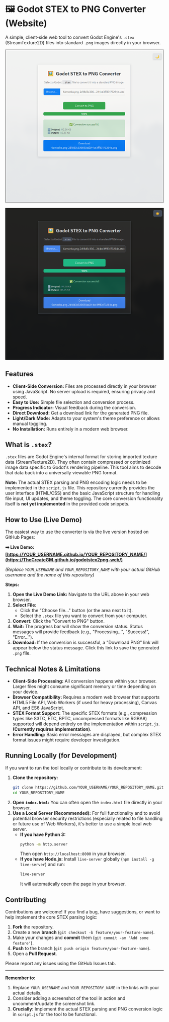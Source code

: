 # 🖼️ Godot STEX to PNG Converter (Website)

A simple, client-side web tool to convert Godot Engine's `.stex` (StreamTexture2D) files into standard `.png` images directly in your browser.

<!-- ![Screenshot](link/to/your/screenshot.png) --> <!-- Optional: Add a screenshot link -->
![](img/1.png)

![](img/2.png)

## Features

*   **Client-Side Conversion:** Files are processed directly in your browser using JavaScript. No server upload is required, ensuring privacy and speed.
*   **Easy to Use:** Simple file selection and conversion process.
*   **Progress Indicator:** Visual feedback during the conversion.
*   **Direct Download:** Get a download link for the generated PNG file.
*   **Light/Dark Mode:** Adapts to your system's theme preference or allows manual toggling.
*   **No Installation:** Runs entirely in a modern web browser.

## What is `.stex`?

`.stex` files are Godot Engine's internal format for storing imported texture data (StreamTexture2D). They often contain compressed or optimized image data specific to Godot's rendering pipeline. This tool aims to decode that data back into a universally viewable PNG format.

**Note:** The actual STEX parsing and PNG encoding logic needs to be implemented in the `script.js` file. This repository currently provides the user interface (HTML/CSS) and the basic JavaScript structure for handling file input, UI updates, and theme toggling. The core conversion functionality itself is **not yet implemented** in the provided code snippets.

## How to Use (Live Demo)

The easiest way to use the converter is via the live version hosted on GitHub Pages:

**➡️ Live Demo: [https://YOUR_USERNAME.github.io/YOUR_REPOSITORY_NAME/](https://TheCreateGM.github.io/godotstex2png-web/)**

*(Replace `YOUR_USERNAME` and `YOUR_REPOSITORY_NAME` with your actual GitHub username and the name of this repository)*

**Steps:**

1.  **Open the Live Demo Link:** Navigate to the URL above in your web browser.
2.  **Select File:**
    *   Click the "Choose file..." button (or the area next to it).
    *   Select the `.stex` file you want to convert from your computer.
3.  **Convert:** Click the "Convert to PNG" button.
4.  **Wait:** The progress bar will show the conversion status. Status messages will provide feedback (e.g., "Processing...", "Success!", "Error...").
5.  **Download:** If the conversion is successful, a "Download PNG" link will appear below the status message. Click this link to save the generated `.png` file.

## Technical Notes & Limitations

*   **Client-Side Processing:** All conversion happens within your browser. Larger files might consume significant memory or time depending on your device.
*   **Browser Compatibility:** Requires a modern web browser that supports HTML5 File API, Web Workers (if used for heavy processing), Canvas API, and ES6 JavaScript.
*   **STEX Format Support:** The specific STEX formats (e.g., compression types like S3TC, ETC, BPTC, uncompressed formats like RGBA8) supported will depend entirely on the implementation within `script.js`. **(Currently requires implementation)**.
*   **Error Handling:** Basic error messages are displayed, but complex STEX format issues might require developer investigation.

## Running Locally (for Development)

If you want to run the tool locally or contribute to its development:

1.  **Clone the repository:**
    ```bash
    git clone https://github.com/YOUR_USERNAME/YOUR_REPOSITORY_NAME.git
    cd YOUR_REPOSITORY_NAME
    ```
2.  **Open `index.html`:** You can often open the `index.html` file directly in your browser.
3.  **Use a Local Server (Recommended):** For full functionality and to avoid potential browser security restrictions (especially related to file handling or future use of Web Workers), it's better to use a simple local web server.
    *   **If you have Python 3:**
        ```bash
        python -m http.server
        ```
        Then open `http://localhost:8000` in your browser.
    *   **If you have Node.js:** Install `live-server` globally (`npm install -g live-server`) and run:
        ```bash
        live-server
        ```
        It will automatically open the page in your browser.

## Contributing

Contributions are welcome! If you find a bug, have suggestions, or want to help implement the core STEX parsing logic:

1.  **Fork** the repository.
2.  Create a new **branch** (`git checkout -b feature/your-feature-name`).
3.  Make your changes and **commit** them (`git commit -am 'Add some feature'`).
4.  **Push** to the branch (`git push origin feature/your-feature-name`).
5.  Open a **Pull Request**.

Please report any issues using the GitHub Issues tab.

---

**Remember to:**

1.  Replace `YOUR_USERNAME` and `YOUR_REPOSITORY_NAME` in the links with your actual details.
2.  Consider adding a screenshot of the tool in action and uncomment/update the screenshot link.
3.  **Crucially:** Implement the actual STEX parsing and PNG conversion logic in `script.js` for the tool to be functional.
